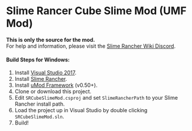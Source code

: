 # Slime Rancer Cube Slime Mod (UMF Mod)

**This is only the source for the mod.**  
For help and information, please visit the [Slime Rancher Wiki Discord](https://discord.gg/U3xHVkc).

#### Build Steps for Windows:
1. Install [Visual Studio 2017](https://visualstudio.microsoft.com/downloads/).
2. Install [Slime Rancher](https://store.steampowered.com/app/433340/).
3. Install [uMod Framework](https://umodframework.com/download.html) (v0.50+).
4. Clone or download this project.
5. Edit `SRCubeSlimeMod.csproj` and set `SlimeRancherPath` to your Slime Rancher install path.
6. Load the project up in Visual Studio by double clicking `SRCubeSlimeMod.sln`.
7. Build!

